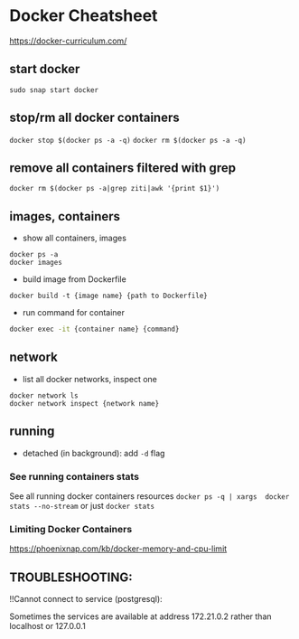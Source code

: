 # Docker Cheatsheet
https://docker-curriculum.com/

## start docker
```
sudo snap start docker
```

## stop/rm all docker containers
`docker stop $(docker ps -a -q)`
`docker rm $(docker ps -a -q)`

## remove all containers filtered with grep
`docker rm $(docker ps -a|grep ziti|awk '{print $1}')`

## images, containers
- show all containers, images
```
docker ps -a
docker images
```

- build image from Dockerfile
```
docker build -t {image name} {path to Dockerfile}
```

- run command for container
```bash
docker exec -it {container name} {command}
```

## network
- list all docker networks, inspect one
```
docker network ls
docker network inspect {network name}
```

## running
- detached (in background): add `-d` flag

### See running containers stats

See all running docker containers resources
`docker ps -q | xargs  docker stats --no-stream` or just `docker stats`

### Limiting Docker Containers
https://phoenixnap.com/kb/docker-memory-and-cpu-limit


## TROUBLESHOOTING:

!!Cannot connect to service (postgresql):

Sometimes the services are available at address 172.21.0.2 rather than localhost or 127.0.0.1